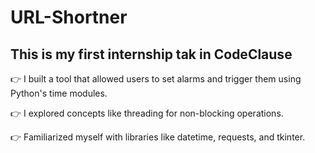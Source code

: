 # URL-Shortner

## This is my first internship tak in CodeClause

👉 I built a tool that allowed users to set alarms and trigger them using Python's time modules. 

👉 I explored concepts like threading for non-blocking operations.  

👉 Familiarized myself with libraries like datetime, requests, and tkinter.
